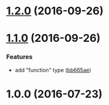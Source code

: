 <a name="1.2.0"></a>
# [1.2.0](https://github.com/InlineManual/coerce/compare/v1.1.0...v1.2.0) (2016-09-26)



<a name="1.1.0"></a>
# [1.1.0](https://github.com/InlineManual/coerce/compare/v1.0.0...v1.1.0) (2016-09-26)


### Features

* add "function" type ([bb665ae](https://github.com/InlineManual/coerce/commit/bb665ae))



<a name="1.0.0"></a>
# 1.0.0 (2016-07-23)



